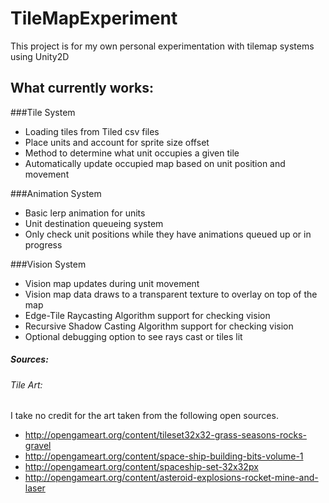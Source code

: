 # TileMapExperiment
This project is for my own personal experimentation with tilemap systems using Unity2D

## What currently works:
###Tile System
- Loading tiles from Tiled csv files
- Place units and account for sprite size offset
- Method to determine what unit occupies a given tile
- Automatically update occupied map based on unit position and movement

###Animation System
- Basic lerp animation for units
- Unit destination queueing system
- Only check unit positions while they have animations queued up or in progress

###Vision System
- Vision map updates during unit movement
- Vision map data draws to a transparent texture to overlay on top of the map
- Edge-Tile Raycasting Algorithm support for checking vision
- Recursive Shadow Casting Algorithm support for checking vision
- Optional debugging option to see rays cast or tiles lit

##### Sources:

###### Tile Art: 
I take no credit for the art taken from the following open sources.
- http://opengameart.org/content/tileset32x32-grass-seasons-rocks-gravel
- http://opengameart.org/content/space-ship-building-bits-volume-1
- http://opengameart.org/content/spaceship-set-32x32px
- http://opengameart.org/content/asteroid-explosions-rocket-mine-and-laser